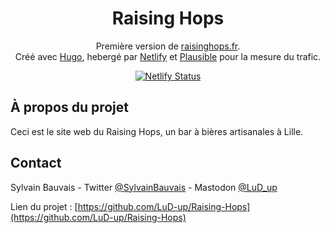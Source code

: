 <h1 align="center">
  Raising Hops
</h1>
<p align="center">
  Première version de <a href="https://raisinghops.fr">raisinghops.fr</a>.<br>
  Créé avec <a href="https://gohugo.io">Hugo</a>, hebergé par <a href="https://www.netlify.com/">Netlify</a> et <a href="https://plausible.io">Plausible</a> pour la mesure du trafic.
</p>
<p align="center">
  <a href="https://app.netlify.com/sites/raisinghops/deploys">
    <img src="https://api.netlify.com/api/v1/badges/77871a00-27db-4c43-bd12-f8fc0f06bf79/deploy-status" alt="Netlify Status" />
  </a>
</p>

## À propos du projet

Ceci est le site web du Raising Hops, un bar à bières artisanales à Lille.

## Contact

Sylvain Bauvais - Twitter [@SylvainBauvais](https://twitter.com/SylvainBauvais) - Mastodon [@LuD_up](https://mastodon.social/@LuD_up)

Lien du projet : [https://github.com/LuD-up/Raising-Hops](https://github.com/LuD-up/Raising-Hops)
